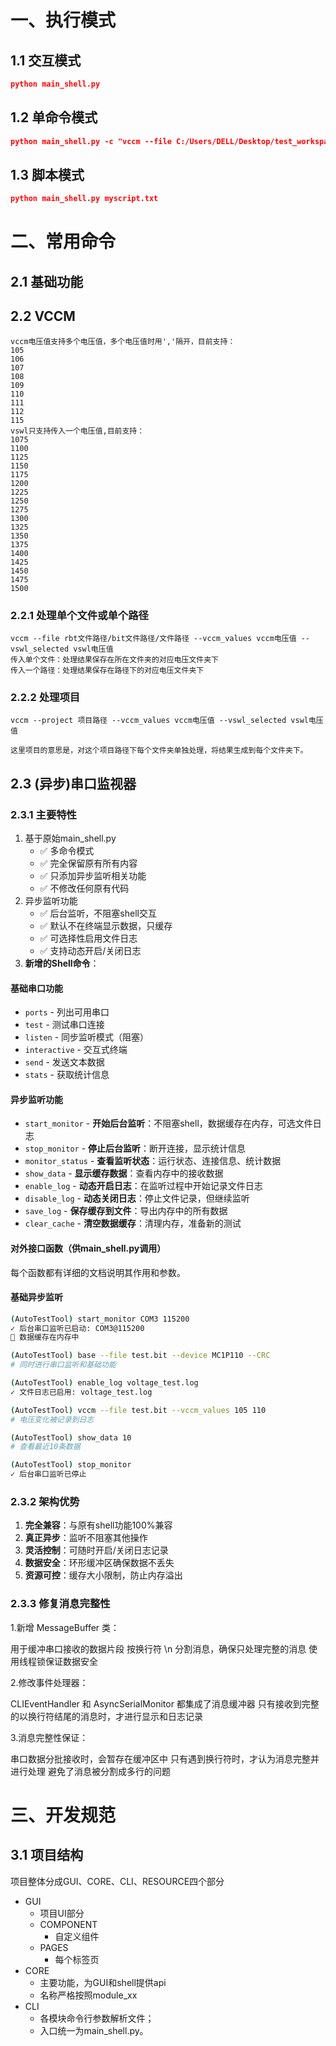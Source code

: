 # 一、执行模式

## 1.1 交互模式

```json
python main_shell.py
```

## 1.2 单命令模式

```json
python main_shell.py -c "vccm --file C:/Users/DELL/Desktop/test_workspace/shell/bram_36e1_2_wf_0_a.rbt --vccm_values 105"
```

## 1.3 脚本模式

```json
python main_shell.py myscript.txt
```

# 二、常用命令

## 2.1 基础功能





## 2.2 VCCM

```shell
vccm电压值支持多个电压值，多个电压值时用','隔开，目前支持：
105
106
107
108
109
110
111
112
115
vswl只支持传入一个电压值,目前支持：
1075
1100
1125
1150
1175
1200
1225
1250
1275
1300
1325
1350
1375
1400
1425
1450
1475
1500
```

### 2.2.1 处理单个文件或单个路径

```shell
vccm --file rbt文件路径/bit文件路径/文件路径 --vccm_values vccm电压值 --vswl_selected vswl电压值
传入单个文件：处理结果保存在所在文件夹的对应电压文件夹下
传入一个路径：处理结果保存在路径下的对应电压文件夹下
```

### 2.2.2 处理项目

```shell
vccm --project 项目路径 --vccm_values vccm电压值 --vswl_selected vswl电压值

这里项目的意思是，对这个项目路径下每个文件夹单独处理，将结果生成到每个文件夹下。
```

## 2.3 (异步)串口监视器

### **2.3.1 主要特性**

1. 基于原始main_shell.py
   - ✅ 多命令模式
   - ✅ 完全保留原有所有内容
   - ✅ 只添加异步监听相关功能
   - ✅ 不修改任何原有代码
2. 异步监听功能
   - ✅ 后台监听，不阻塞shell交互
   - ✅ 默认不在终端显示数据，只缓存
   - ✅ 可选择性启用文件日志
   - ✅ 支持动态开启/关闭日志
3. **新增的Shell命令**：

#### **基础串口功能**

- `ports` - 列出可用串口
- `test` - 测试串口连接
- `listen` - 同步监听模式（阻塞）
- `interactive` - 交互式终端
- `send` - 发送文本数据
- `stats` - 获取统计信息

#### **异步监听功能**

- `start_monitor` - **开始后台监听**：不阻塞shell，数据缓存在内存，可选文件日志
- `stop_monitor` - **停止后台监听**：断开连接，显示统计信息
- `monitor_status` - **查看监听状态**：运行状态、连接信息、统计数据
- `show_data` - **显示缓存数据**：查看内存中的接收数据
- `enable_log` - **动态开启日志**：在监听过程中开始记录文件日志
- `disable_log` - **动态关闭日志**：停止文件记录，但继续监听
- `save_log` - **保存缓存到文件**：导出内存中的所有数据
- `clear_cache` - **清空数据缓存**：清理内存，准备新的测试

#### **对外接口函数**（供main_shell.py调用）

每个函数都有详细的文档说明其作用和参数。

#### **基础异步监听**

```bash
(AutoTestTool) start_monitor COM3 115200
✓ 后台串口监听已启动: COM3@115200
💾 数据缓存在内存中

(AutoTestTool) base --file test.bit --device MC1P110 --CRC
# 同时进行串口监听和基础功能

(AutoTestTool) enable_log voltage_test.log
✓ 文件日志已启用: voltage_test.log

(AutoTestTool) vccm --file test.bit --vccm_values 105 110
# 电压变化被记录到日志

(AutoTestTool) show_data 10
# 查看最近10条数据

(AutoTestTool) stop_monitor
✓ 后台串口监听已停止
```

### **2.3.2 架构优势**

1. **完全兼容**：与原有shell功能100%兼容
2. **真正异步**：监听不阻塞其他操作
3. **灵活控制**：可随时开启/关闭日志记录
4. **数据安全**：环形缓冲区确保数据不丢失
5. **资源可控**：缓存大小限制，防止内存溢出

### 2.3.3 修复消息完整性

1.新增 MessageBuffer 类：

用于缓冲串口接收的数据片段
按换行符 \n 分割消息，确保只处理完整的消息
使用线程锁保证数据安全


2.修改事件处理器：

CLIEventHandler 和 AsyncSerialMonitor 都集成了消息缓冲器
只有接收到完整的以换行符结尾的消息时，才进行显示和日志记录

3.消息完整性保证：

串口数据分批接收时，会暂存在缓冲区中
只有遇到换行符时，才认为消息完整并进行处理
避免了消息被分割成多行的问题

# 三、开发规范

## 3.1 项目结构

项目整体分成GUI、CORE、CLI、RESOURCE四个部分

- GUI
  - 项目UI部分
  - COMPONENT
    - 自定义组件
  - PAGES
    - 每个标签页
- CORE
  - 主要功能，为GUI和shell提供api
  - 名称严格按照module_xx
- CLI
  - 各模块命令行参数解析文件；
  - 入口统一为main_shell.py。